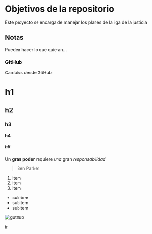 # Objetivos de la repositorio

Este proyecto se encarga de manejar los planes de la liga de la justicia


## Notas
Pueden hacer lo que quieran...

### GitHub
Cambios desde GitHub

# h1
## h2
### h3
#### h4
##### h5

Un **gran poder** requiere _una_ gran *responsabilidad*
> Ben Parker

1. item
2. item
3. item
 * subitem
 * subitem
 * subitem
 
 ![guthub](https://www.proadmintierra.info/wp-content/uploads/2018/04/git.png)
 
 [ir](https://www.proadmintierra.info/wp-content/uploads/2018/04/git.png)
